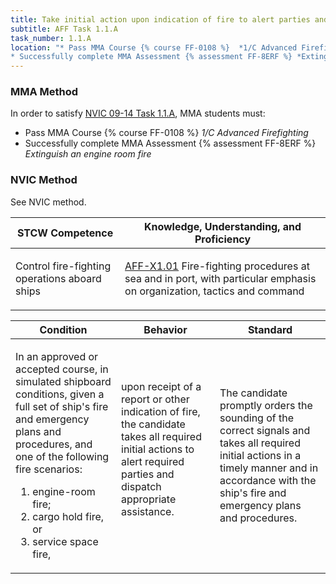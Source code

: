 ```yaml
---
title: Take initial action upon indication of fire to alert parties and dispatch equipment
subtitle: AFF Task 1.1.A 
task_number: 1.1.A
location: "* Pass MMA Course {% course FF-0108 %}  *1/C Advanced Firefighting*
* Successfully complete MMA Assessment {% assessment FF-8ERF %} *Extinguish an engine room fire*" 
---
```



### MMA Method

In order to satisfy  [NVIC 09-14  Task  1.1.A]({{site.baseurl}}/assets/images/nvic-09-14.pdf), MMA students must:

* Pass MMA Course {% course FF-0108 %}  *1/C Advanced Firefighting*
* Successfully complete MMA Assessment {% assessment FF-8ERF %} *Extinguish an engine room fire*


### NVIC Method

<a onclick="togglevisibility('nvic_methods')" >See NVIC method.</a>

<div id='nvic_methods' class='hide'>

<table>
<thead>
<tr>
<th class='forty'> STCW Competence </th>
<th class='sixty'> Knowledge, Understanding, and Proficiency </th>
</tr>
</thead>




<tbody>
<tr><td markdown='1'>

Control fire-fighting operations aboard ships

</td><td markdown='1'>

[AFF-X1.01](../../tables/63.html#AFF-X1.01) Fire-fighting procedures at sea and in port, with particular emphasis on organization, tactics and command

</td></tr>


</tbody>
</table>


<table>
<thead>
<tr><th class='twenty'>  Condition </th><th class='twenty'> Behavior </th><th  class='sixty'>Standard </th></tr>
</thead>
<tbody >



<tr><td markdown='1'>

In an approved or accepted course, in simulated shipboard conditions, given a full set of ship's fire and emergency plans and procedures, and one of the following fire scenarios:

1. engine-room fire;
2. cargo hold fire, or
3. service space fire,

</td><td markdown='1'>

upon receipt of a report or other indication of fire, the candidate takes all required initial actions to alert required parties and dispatch appropriate assistance.

<br>

<div class="tooltip">
<span class="tooltiptext">
</span>
</div>


</td><td markdown='1'>

The candidate promptly orders the sounding of the correct signals and takes all required initial actions in a timely manner and in accordance with the ship's fire and emergency plans and procedures.

</td></tr>
</tbody>
</table>
</div>
